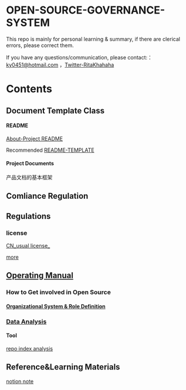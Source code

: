 # OPEN-SOURCE-GOVERNANCE-SYSTEM

This repo is mainly for personal learning & summary, if there are clerical errors, please correct them.

If you have any questions/communication, please contact:： ky0451@hotmail.com ，[Twitter-RitaKhahaha](https://twitter.com/RitaKhahaha)

# Contents
## Document Template Class

#### README

[ About-Project README ](https://github.com/Ritakang0451/About-README) 
 
Recommended [README-TEMPLATE ](https://github.com/Ritakang0451/README-TEMPLATE)

#### Project Documents

产品文档的基本框架


## Comliance Regulation
## Regulations
###   license
[CN_usual license_](https://github.com/Ritakang0451/OPEN-SOURCE-GOVERNANCE-SYSTEM/blob/main/COMLIANCE%20REGULATION/GENERAL%20PUBLIC%20LICENSE.ma)

[more](https://opensource.org/licenses/category)

## [Operating Manual](https://github.com/Ritakang0451/OPEN-SOURCE-GOVERNANCE-SYSTEM/tree/main/Operating%20Manual)
### How to Get involved in Open Source 
#### [Organizational System & Role Definition](https://github.com/Ritakang0451/OPEN-SOURCE-GOVERNANCE-SYSTEM/blob/main/Operating%20Manual/How%20to%20Get%20involved%20in%20Open%20Source/Organizational%20System%20%26%20Role%20Definition.md)
### [ Data Analysis](https://github.com/Ritakang0451/Open-source-governance/tree/main/Operating%20Manual/Data%20Analysis)

#### Tool

[repo index analysis]( https://vesoft-inc.github.io/github-statistics/)  


## Reference&Learning Materials
[notion note](https://www.notion.so/ritakang/reference-1c1fbceede8f447d832ecd910c2a0e01) 
 
